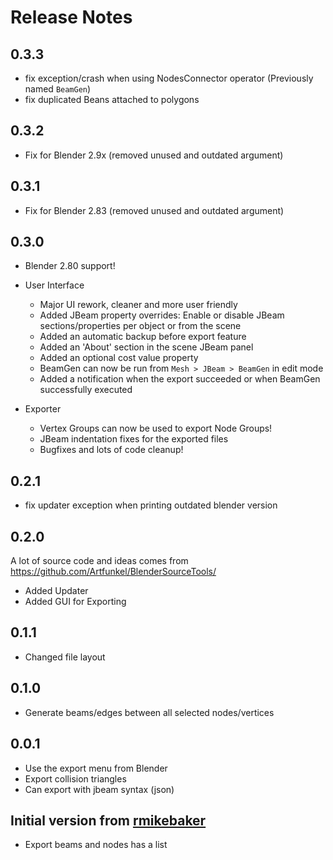 # Release Notes

## 0.3.3
 - fix exception/crash when using NodesConnector  operator (Previously named `BeamGen`)
 - fix duplicated Beans attached to polygons

## 0.3.2
 - Fix for Blender 2.9x (removed unused and outdated argument)

## 0.3.1
 - Fix for Blender 2.83 (removed unused and outdated argument)

## 0.3.0
 - Blender 2.80 support!


 - User Interface
    - Major UI rework, cleaner and more user friendly
    - Added JBeam property overrides: Enable or disable JBeam sections/properties per object or from the scene
    - Added an automatic backup before export feature
    - Added an 'About' section in the scene JBeam panel
    - Added an optional cost value property
    - BeamGen can now be run from `Mesh > JBeam > BeamGen` in edit mode
    - Added a notification when the export succeeded or when BeamGen successfully executed


 - Exporter
    - Vertex Groups can now be used to export Node Groups!
    - JBeam indentation fixes for the exported files
    - Bugfixes and lots of code cleanup!

## 0.2.1
 - fix updater exception when printing outdated blender version

## 0.2.0
A lot of source code and ideas comes from https://github.com/Artfunkel/BlenderSourceTools/
 - Added Updater
 - Added GUI for Exporting

## 0.1.1
- Changed file layout

## 0.1.0
- Generate beams/edges between all selected nodes/vertices

## 0.0.1
- Use the export menu from Blender
- Export collision triangles
- Can export with jbeam syntax (json)

## Initial version from [rmikebaker](https://github.com/rmikebaker/BlenderBeamNGExport)
- Export beams and nodes has a list
